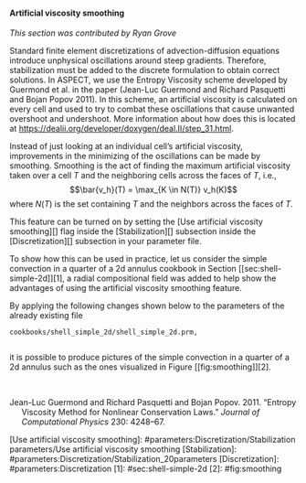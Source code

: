 #### Artificial viscosity smoothing

*This section was contributed by Ryan Grove*

Standard finite element discretizations of advection-diffusion equations
introduce unphysical oscillations around steep gradients. Therefore,
stabilization must be added to the discrete formulation to obtain correct
solutions. In ASPECT, we use the Entropy Viscosity scheme developed by
Guermond et al.&nbsp;in the paper (Jean-Luc Guermond and Richard Pasquetti and
Bojan Popov 2011). In this scheme, an artificial viscosity is calculated on
every cell and used to try to combat these oscillations that cause unwanted
overshoot and undershoot. More information about how does this is located at
<https://dealii.org/developer/doxygen/deal.II/step_31.html>.

Instead of just looking at an individual cell&rsquo;s artificial viscosity,
improvements in the minimizing of the oscillations can be made by smoothing.
Smoothing is the act of finding the maximum artificial viscosity taken over a
cell $T$ and the neighboring cells across the faces of $T$, i.e.,
$$\bar{v_h}(T) = \max_{K \in N(T)} v_h(K)$$ where $N(T)$ is the set containing
$T$ and the neighbors across the faces of $T$.

This feature can be turned on by setting the [Use artificial viscosity
smoothing][] flag inside the [Stabilization][] subsection inside the
[Discretization][] subsection in your parameter file.

To show how this can be used in practice, let us consider the simple
convection in a quarter of a 2d annulus cookbook in Section
[\[sec:shell-simple-2d\]][1], a radial compositional field was added to help
show the advantages of using the artificial viscosity smoothing feature.

By applying the following changes shown below to the parameters of the already
existing file

    cookbooks/shell_simple_2d/shell_simple_2d.prm, 

``` prmfile
```

it is possible to produce pictures of the simple convection in a quarter of a
2d annulus such as the ones visualized in Figure&nbsp;[\[fig:smoothing\]][2].

&nbsp;

<div id="refs" class="references csl-bib-body hanging-indent">

<div id="ref-guer11" class="csl-entry">

Jean-Luc Guermond and Richard Pasquetti and Bojan Popov. 2011. &ldquo;Entropy
Viscosity Method for Nonlinear Conservation Laws.&rdquo; *Journal of
Computational Physics* 230: 4248&ndash;67.

</div>

</div>

  [Use artificial viscosity smoothing]: #parameters:Discretization/Stabilization parameters/Use artificial viscosity smoothing
  [Stabilization]: #parameters:Discretization/Stabilization_20parameters
  [Discretization]: #parameters:Discretization
  [1]: #sec:shell-simple-2d
  [2]: #fig:smoothing

